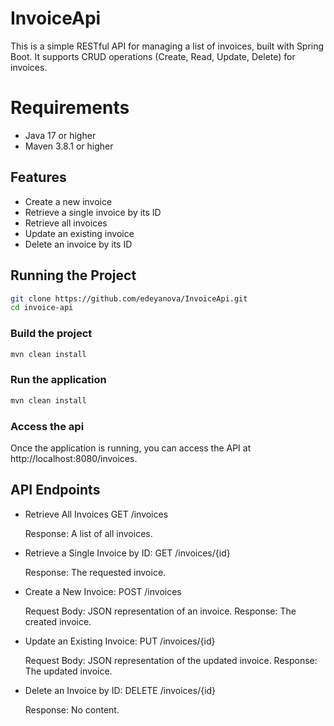 # InvoiceApi

This is a simple RESTful API for managing a list of invoices, built with Spring Boot. 
It supports CRUD operations (Create, Read, Update, Delete) for invoices.

# Requirements

- Java 17 or higher
- Maven 3.8.1 or higher

## Features
- Create a new invoice
- Retrieve a single invoice by its ID
- Retrieve all invoices
- Update an existing invoice
- Delete an invoice by its ID

## Running the Project
```sh
git clone https://github.com/edeyanova/InvoiceApi.git
cd invoice-api
```

### Build the project
```sh
mvn clean install
```

### Run the application
```sh
mvn clean install
```

### Access the api
Once the application is running, you can access the API at http://localhost:8080/invoices.

## API Endpoints
- Retrieve All Invoices
  GET /invoices

  Response: A list of all invoices.

- Retrieve a Single Invoice by ID: 
  GET /invoices/{id}

  Response: The requested invoice.

- Create a New Invoice: 
  POST /invoices

  Request Body: JSON representation of an invoice.
  Response: The created invoice.

- Update an Existing Invoice:
  PUT /invoices/{id}

  Request Body: JSON representation of the updated invoice.
  Response: The updated invoice.

- Delete an Invoice by ID:
  DELETE /invoices/{id}

  Response: No content.







